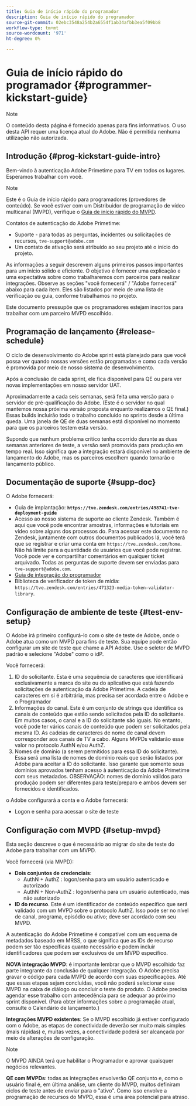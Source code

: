 ```yaml
---
title: Guia de início rápido do programador
description: Guia de início rápido do programador
source-git-commit: 02ebc3548a254b2a6554f1ab34afbb3ea5f09bb8
workflow-type: tm+mt
source-wordcount: '971'
ht-degree: 0%

---
```


# Guia de início rápido do programador {#programmer-kickstart-guide}

>[!NOTE]
>
>O conteúdo desta página é fornecido apenas para fins informativos. O uso desta API requer uma licença atual do Adobe. Não é permitida nenhuma utilização não autorizada.

## Introdução {#prog-kickstart-guide-intro}

Bem-vindo à autenticação Adobe Primetime para TV em todos os lugares. Esperamos trabalhar com você.

>[!NOTE]
>
>Este é o Guia de início rápido para programadores (provedores de conteúdo). Se você estiver com um Distribuidor de programação de vídeo multicanal (MVPD), verifique o [Guia de início rápido do MVPD](/help/authentication/mvpd-kickstart-guide.md).


Contatos de autenticação do Adobe Primetime:

* Suporte - para todas as perguntas, incidentes ou solicitações de recursos, `tve-support@adobe.com`
* Um contato de ativação será atribuído ao seu projeto até o início do projeto.

As informações a seguir descrevem alguns primeiros passos importantes para um início sólido e eficiente. O objetivo é fornecer uma explicação e uma expectativa sobre como trabalharemos com parceiros para realizar integrações. Observe as seções &quot;você fornecerá&quot; / &quot;Adobe fornecerá&quot; abaixo para cada item. Eles são listados por meio de uma lista de verificação ou guia, conforme trabalhamos no projeto.

Este documento pressupõe que os programadores estejam inscritos para trabalhar com um parceiro MVPD escolhido.

## Programação de lançamento {#release-schedule}

O ciclo de desenvolvimento do Adobe sprint está planejado para que você possa ver quando nossas versões estão programadas e como cada versão é promovida por meio de nosso sistema de desenvolvimento.

Após a conclusão de cada sprint, ele fica disponível para QE ou para ver novas implementações em nosso servidor UAT.

Aproximadamente a cada seis semanas, será feita uma versão para o servidor de pré-qualificação do Adobe. (Este é o servidor no qual mantemos nossa próxima versão proposta enquanto realizamos o QE final.) Essas builds incluirão todo o trabalho concluído no sprints desde a última queda. Uma janela de QE de duas semanas está disponível no momento para que os parceiros testem esta versão.

Supondo que nenhum problema crítico tenha ocorrido durante as duas semanas anteriores de teste, a versão será promovida para produção em tempo real. Isso significa que a integração estará disponível no ambiente de lançamento do Adobe, mas os parceiros escolhem quando tornarão o lançamento público.

<!--For the latest release schedule information, see the Release Calendar.-->

## Documentação de suporte {#supp-doc}

O Adobe fornecerá:

* Guia de implantação: **`https://tve.zendesk.com/entries/498741-tve-deployment-guide`**
* Acesso ao nosso sistema de suporte ao cliente Zendesk. Também é aqui que você pode encontrar amostras, informações e tutoriais em vídeo sobre alguns dos processos do. Para acessar este documento no Zendesk, juntamente com outros documentos publicados lá, você terá que se registrar e criar uma conta em `https://tve.zendesk.com/home`. Não há limite para a quantidade de usuários que você pode registrar.  Você pode ver e compartilhar comentários em qualquer ticket arquivado. Todas as perguntas de suporte devem ser enviadas para `tve-support@adobe.com`.
* [Guia de integração do programador](/help/authentication/programmer-integration-guide-overview.md)
* Biblioteca de verificador de token de mídia: `https://tve.zendesk.com/entries/471323-media-token-validator-library`.

## Configuração de ambiente de teste {#test-env-setup}

O Adobe irá primeiro configurá-lo com o site de teste de Adobe, onde o Adobe atua como um MVPD para fins de teste. Sua equipe pode então configurar um site de teste que chame a API Adobe. Use o seletor de MVPD padrão e selecione &quot;Adobe&quot; como o idP.

Você fornecerá:

1. ID do solicitante. Esta é uma sequência de caracteres que identificará exclusivamente a marca do site ou do aplicativo que está fazendo solicitações de autenticação da Adobe Primetime. A cadeia de caracteres em si é arbitrária, mas precisa ser acordada entre o Adobe e o Programador
1. Informações do canal. Este é um conjunto de strings que identifica os canais de conteúdo que estão sendo solicitados pela ID do solicitante. Em muitos casos, o canal e a ID do solicitante são iguais. No entanto, você pode ter vários canais de conteúdo que podem ser solicitados pela mesma ID. As cadeias de caracteres de nome de canal devem corresponder aos canais de TV a cabo. Alguns MVPDs validarão esse valor no protocolo AuthN e/ou AuthZ.
1. Nomes de domínio (a serem permitidos para essa ID do solicitante). Essa será uma lista de nomes de domínio reais que serão listados por Adobe para aceitar a ID do solicitante. Isso garante que somente seus domínios aprovados tenham acesso à autenticação da Adobe Primetime com seus metadados. OBSERVAÇÃO: nomes de domínio válidos para produção podem ser diferentes para teste/preparo e ambos devem ser fornecidos e identificados.

o Adobe configurará a conta e o Adobe fornecerá:

* Logon e senha para acessar o site de teste

## Configuração com MVPD {#setup-mvpd}

Esta seção descreve o que é necessário ao migrar do site de teste do Adobe para trabalhar com um MVPD.

Você fornecerá (via MVPD):

* **Dois conjuntos de credenciais**:
   * AuthN + AuthZ : logon/senha para um usuário autenticado e autorizado
   * AuthN + Non-AuthZ : logon/senha para um usuário autenticado, mas não autorizado
* **ID do recurso**. Este é um identificador de conteúdo específico que será validado com um MVPD sobre o protocolo AuthZ. Isso pode ser no nível de canal, programa, episódio ou ativo; deve ser acordado com seu MVPD.

A autenticação do Adobe Primetime é compatível com um esquema de metadados baseado em MRSS, o que significa que as IDs de recurso podem ser tão específicas quanto necessário e podem incluir identificadores que podem ser exclusivos de um MVPD específico.

**NOVA integração MVPD**: é importante lembrar que o MVPD escolhido faz parte integrante da conclusão de qualquer integração. O Adobe precisa gravar o código para cada MVPD de acordo com suas especificações. Até que essas etapas sejam concluídas, você não poderá selecionar esse MVPD na caixa de diálogo ou concluir o teste do produto. O Adobe precisa agendar esse trabalho com antecedência para se adequar ao próximo sprint disponível. (Para obter informações sobre a programação atual, consulte o Calendário de lançamento.)

**Integrações MVPD existentes**: Se o MVPD escolhido já estiver configurado com o Adobe, as etapas de conectividade deverão ser muito mais simples (mais rápidas) e, muitas vezes, a conectividade poderá ser alcançada por meio de alterações de configuração.

>[!NOTE]
>
>O MVPD AINDA terá que habilitar o Programador e aprovar quaisquer negócios relevantes.

**QE com MVPDs**: todas as integrações envolverão QE conjunto e, como o usuário final é, em última análise, um cliente do MVPD, muitos definiram ciclos de teste antes de enviar para o &quot;ativo&quot;. Como isso envolve a programação de recursos do MVPD, essa é uma área potencial para atraso.

<!--
>[RELATEDINFORMATION]
>[MVPD Kickstart Guide](help\authentication\mvpd-kickstart-guide.md)
-->
